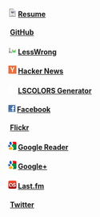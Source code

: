 <h4><img src="/icons/resume_icon.png" alt="" /> <a href="/resume/" rel="me">Resume</a></h4>
<h4><img src="/icons/github_favicon.ico" alt="" /> <a href="https://github.com/ggreer" rel="me">GitHub</a></h4>
<h4><img src="/icons/lw.png" alt="" /> <a href="http://lesswrong.com/user/AngryParsley" rel="me">LessWrong</a></h4>
<h4><img src="/icons/hn.png" alt="" /> <a href="http://news.ycombinator.com/threads?id=AngryParsley" rel="me">Hacker News</a></h4>
<h4><img src="/icons/blank_icon.png" alt="" /> <a href="/lscolors/" rel="me">LSCOLORS Generator</a></h4>
<h4><img src="/icons/facebook_icon.png" alt="" /> <a href="https://www.facebook.com/AngryParsley" rel="me">Facebook</a></h4>
<h4><img src="/icons/flickr.ico" alt="" /> <a href="http://www.flickr.com/photos/ggreer/" rel="me">Flickr</a></h4>
<h4><img src="/icons/google_favicon.png" alt="" /> <a href="http://www.google.com/reader/shared/AngryParsley" rel="me">Google Reader</a></h4>
<h4><img src="/icons/google_favicon.png" alt="" /> <a href="https://plus.google.com/104249632091829167509/posts" rel="me">Google+</a></h4>
<h4><img src="/icons/lastfm.png" alt="" /> <a href="http://www.last.fm/user/ggreer" rel="me">Last.fm</a></h4>
<h4><img src="/icons/twitter.ico" alt="" /> <a href="https://twitter.com/#!/ggreer" rel="me">Twitter</a></h4>
